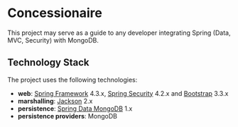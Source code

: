 # Concessionaire
This project may serve as a guide to any developer integrating Spring (Data, MVC, Security) with MongoDB.

## Technology Stack
The project uses the following technologies: <br/>
- **web**: [Spring Framework](https://projects.spring.io/spring-framework) 4.3.x,
 [Spring Security](https://projects.spring.io/spring-security) 4.2.x 
 and [Bootstrap](http://getbootstrap.com) 3.3.x <br/>
- **marshalling**: [Jackson](https://github.com/FasterXML/jackson-databind) 2.x <br/>
- **persistence**: [Spring Data MongoDB](http://projects.spring.io/spring-data-mongodb) 1.x <br/>
- **persistence providers**: MongoDB


